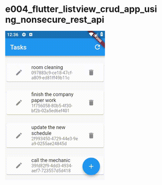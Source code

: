 # e004_flutter_listview_crud_app_using_nonsecure_rest_api

![app screen record](docs/screen_record.gif)
